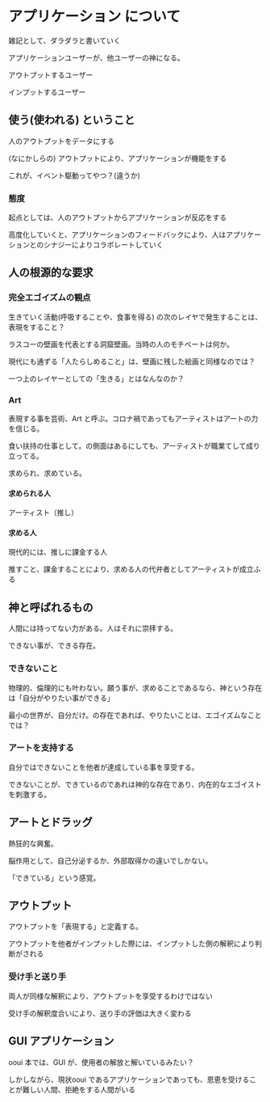# アプリケーション について

雑記として、ダラダラと書いていく



アプリケーションユーザーが、他ユーザーの神になる。


アウトプットするユーザー


インプットするユーザー





## 使う(使われる) ということ

人のアウトプットをデータにする


(なにかしらの) アウトプットにより、アプリケーションが機能をする



これが、イベント駆動ってやつ？(違うか)


### 態度

起点としては、人のアウトプットからアプリケーションが反応をする



高度化していくと、アプリケーションのフィードバックにより、人はアプリケーションとのシナジーによりコラボレートしていく



## 人の根源的な要求


### 完全エゴイズムの観点

生きていく活動(呼吸することや、食事を得る) の次のレイヤで発生することは、表現をすること？


ラスコーの壁画を代表とする洞窟壁画。当時の人のモチベートは何か。



現代にも通ずる「人たらしめること」は、壁画に残した絵画と同様なのでは？


一つ上のレイヤーとしての「生きる」とはなんなのか？


### Art

表現する事を芸術、Art と呼ぶ。コロナ禍であってもアーティストはアートの力を信じる。

食い扶持の仕事として。の側面はあるにしても、アーティストが職業てして成り立ってる。

求められ、求めている。

#### 求められる人

アーティスト（推し）

#### 求める人

現代的には、推しに課金する人


推すこと、課金することにより、求める人の代弁者としてアーティストが成立ふる





## 神と呼ばれるもの


人間には持ってない力がある。人はそれに崇拝する。


できない事が、できる存在。



### できないこと


物理的、倫理的にも叶わない。願う事が、求めることであるなら、神という存在は「自分がやりたい事ができる」


最小の世界が、自分だけ。の存在であれば、やりたいことは、エゴイズムなことでは？


### アートを支持する

自分ではできないことを他者が達成している事を享受する。


できないことが、できているのであれは神的な存在であり、内在的なエゴイストを刺激する。



## アートとドラッグ

熱狂的な興奮。

脳作用として、自己分泌するか、外部取得かの違いでしかない。


「できている」という感覚。


## アウトプット


アウトプットを「表現する」と定義する。

アウトプットを他者がインプットした際には、インプットした側の解釈により判断がされる



### 受け手と送り手

両人が同様な解釈により、アウトプットを享受するわけではない

受け手の解釈度合いにより、送り手の評価は大きく変わる


## GUI アプリケーション


ooui 本では、GUI が、使用者の解放と解いているみたい？


しかしながら、現状ooui であるアプリケーションであっても、恩恵を受けることが難しい人間、拒絶をする人間がいる





